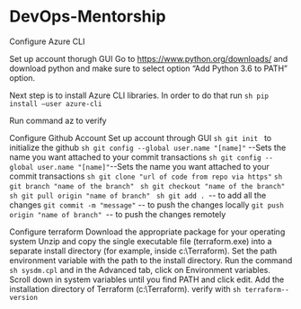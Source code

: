 # DevOps-Mentorship

Configure Azure CLI

Set up account thorugh GUI
Go to https://www.python.org/downloads/ and download python and  make sure to select option “Add Python 3.6 to PATH” option.

Next step is to install Azure CLI libraries. In order to do that run ```sh pip install –user azure-cli ```

Run command az to verify

Configure Github Account
Set up account through GUI
```sh git init ``` to initialize the github
```sh git config --global user.name "[name]"``` --Sets the name you want attached to your commit transactions
```sh git config --global user.name "[name]"```--Sets the name you want attached to your commit transactions
```sh git clone "url of code from repo via https"```
```sh git branch "name of the branch" ```
```sh git checkout "name of the branch"```
```sh git pull origin "name of branch" ```
```sh git add . ```-- to add all the changes
```git commit -m "message"``` -- to push the changes locally
```git push origin "name of branch" ```-- to push the changes remotely

Configure terraform
Download the appropriate package for your operating system
Unzip and copy the single executable file (terraform.exe) into a separate install directory (for example, inside c:\Terraform).
Set the path environment variable with the path to the install directory.
Run the command ```sh sysdm.cpl``` and in the Advanced tab, click on Environment variables.
Scroll down in system variables until you find PATH and click edit.
Add the installation directory of Terraform (c:\Terraform). 
verify with ```sh terraform--version ```